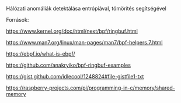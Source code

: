 Hálózati anomáliák detektálása entrópiával, tömörítés segítségével

Források:

https://www.kernel.org/doc/html/next/bpf/ringbuf.html 

https://www.man7.org/linux/man-pages/man7/bpf-helpers.7.html

https://ebpf.io/what-is-ebpf/

https://github.com/anakryiko/bpf-ringbuf-examples

https://gist.github.com/idlecool/1248824#file-gistfile1-txt

https://raspberry-projects.com/pi/programming-in-c/memory/shared-memory
